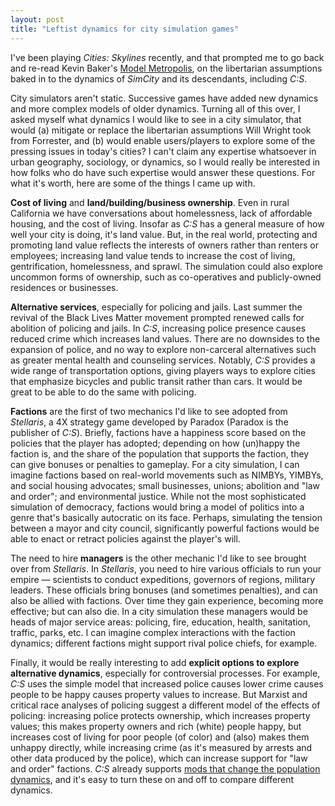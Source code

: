 ```yaml
---
layout: post
title: "Leftist dynamics for city simulation games"
---
```


I've been playing *Cities: Skylines* recently, and that prompted me to go back and re-read Kevin Baker's [Model Metropolis](https://logicmag.io/play/model-metropolis/), on the libertarian assumptions baked in to the dynamics of *SimCity* and its descendants, including *C:S*.  

City simulators aren't static.  Successive games have added new dynamics and more complex models of older dynamics.  Turning all of this over, I asked myself what dynamics I would like to see in a city simulator, that would (a) mitigate or replace the libertarian assumptions Will Wright took from Forrester, and (b) would enable users/players to explore some of the pressing issues in today's cities?  I can't claim any expertise whatsoever in urban geography, sociology, or dynamics, so I would really be interested in how folks who do have such expertise would answer these questions.  For what it's worth, here are some of the things I came up with.  

**Cost of living** and **land/building/business ownership**.  Even in rural California we have conversations about homelessness, lack of affordable housing, and the cost of living.  Insofar as *C:S* has a general measure of how well your city is doing, it's land value.  But, in the real world, protecting and promoting land value reflects the interests of owners rather than renters or employees; increasing land value tends to increase the cost of living, gentrification, homelessness, and sprawl.  The simulation could also explore uncommon forms of ownership, such as co-operatives and publicly-owned residences or businesses.  

**Alternative services**, especially for policing and jails.  Last summer the revival of the Black Lives Matter movement prompted renewed calls for abolition of policing and jails.  In *C:S*, increasing police presence causes reduced crime which increases land values.  There are no downsides to the expansion of police, and no way to explore non-carceral alternatives such as greater mental health and counseling services.  Notably, *C:S* provides a wide range of transportation options, giving players ways to explore cities that emphasize bicycles and public transit rather than cars.  It would be great to be able to do the same with policing.  

**Factions** are the first of two mechanics I'd like to see adopted from *Stellaris*, a 4X strategy game developed by Paradox (Paradox is the publisher of *C:S*).  Briefly, factions have a happiness score based on the policies that the player has adopted; depending on how (un)happy the faction is, and the share of the population that supports the faction, they can give bonuses or penalties to gameplay.  For a city simulation, I can imagine factions based on real-world movements such as NIMBYs, YIMBYs, and social housing advocates; small businesses, unions; abolition and "law and order"; and environmental justice.  While not the most sophisticated simulation of democracy, factions would bring a model of politics into a genre that's basically autocratic on its face.  Perhaps, simulating the tension between a mayor and city council, significantly powerful factions would be able to enact or retract policies against the player's will.  

The need to hire **managers** is the other mechanic I'd like to see brought over from *Stellaris*.  In *Stellaris*, you need to hire various officials to run your empire — scientists to conduct expeditions, governors of regions, military leaders.  These officials bring bonuses (and sometimes penalties), and can also be allied with factions.  Over time they gain experience, becoming more effective; but can also die.  In a city simulation these managers would be heads of major service areas:  policing, fire, education, health, sanitation, traffic, parks, etc.  I can imagine complex interactions with the faction dynamics; different factions might support rival police chiefs, for example.  

Finally, it would be really interesting to add **explicit options to explore alternative dynamics**, especially for controversial processes.  For example, *C:S* uses the simple model that increased police causes lower crime causes people to be happy causes property values to increase.  But Marxist and critical race analyses of policing suggest a different model of the effects of policing:  increasing police protects ownership, which increases property values; this makes property owners and rich (white) people happy, but increases cost of living for poor people (of color) and (also) makes them unhappy directly, while increasing crime (as it's measured by arrests and other data produced by the police), which can increase support for "law and order" factions.  *C:S* already supports [mods that change the population dynamics](https://steamcommunity.com/sharedfiles/filedetails/?id=2025147082), and it's easy to turn these on and off to compare different dynamics.  


